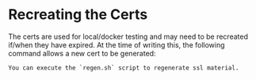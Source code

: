 # Recreating the Certs

The certs are used for local/docker testing and may need to be recreated if/when they have expired. At the time of writing this, the following command allows a new cert to be generated:

```
You can execute the `regen.sh` script to regenerate ssl material.
```
